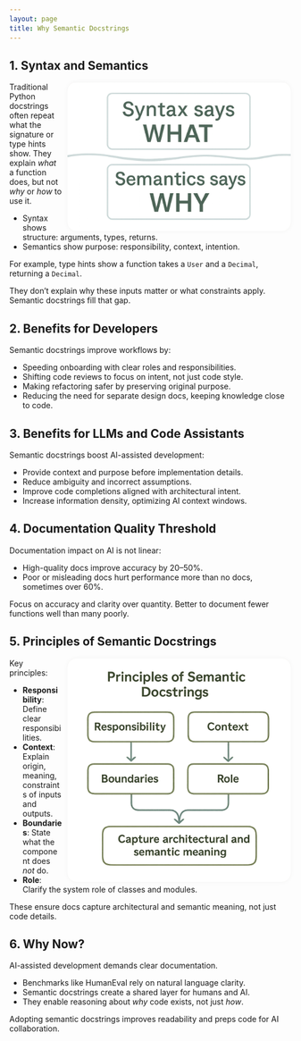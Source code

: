 ```yaml
---
layout: page
title: Why Semantic Docstrings
---
```


## 1. Syntax and Semantics

<img src="./assets/images/what-why.png" alt="What/Why Diagram" align="right" style="width: 400px;background-color:#f2f0e9;border-radius: 1rem;box-shadow: 0 0 8px rgba(0, 0, 0, 0.04);margin-left:10px;"/>

Traditional Python docstrings often repeat what the signature or type hints show. They explain *what* a function does, but not *why* or *how* to use it.  

- Syntax shows structure: arguments, types, returns.  
- Semantics show purpose: responsibility, context, intention.  

For example, type hints show a function takes a `User` and a `Decimal`, returning a `Decimal`.

They don’t explain why these inputs matter or what constraints apply. Semantic docstrings fill that gap.

## 2. Benefits for Developers

Semantic docstrings improve workflows by:  
- Speeding onboarding with clear roles and responsibilities.  
- Shifting code reviews to focus on intent, not just code style.  
- Making refactoring safer by preserving original purpose.  
- Reducing the need for separate design docs, keeping knowledge close to code.

## 3. Benefits for LLMs and Code Assistants

Semantic docstrings boost AI-assisted development:  
- Provide context and purpose before implementation details.  
- Reduce ambiguity and incorrect assumptions.  
- Improve code completions aligned with architectural intent.  
- Increase information density, optimizing AI context windows.

## 4. Documentation Quality Threshold

Documentation impact on AI is not linear:  
- High-quality docs improve accuracy by 20–50%.  
- Poor or misleading docs hurt performance more than no docs, sometimes over 60%.  

Focus on accuracy and clarity over quantity. Better to document fewer functions well than many poorly.

## 5. Principles of Semantic Docstrings

<img src="./assets/images/principles.png" alt="Principles Diagram" align="right" style="width: 400px;background-color:#f2f0e9;border-radius: 1rem;box-shadow: 0 0 8px rgba(0, 0, 0, 0.04);margin-left:10px;"/>

Key principles:  
- **Responsibility**: Define clear responsibilities.  
- **Context**: Explain origin, meaning, constraints of inputs and outputs.  
- **Boundaries**: State what the component does *not* do.  
- **Role**: Clarify the system role of classes and modules.  

These ensure docs capture architectural and semantic meaning, not just code details.

## 6. Why Now?

AI-assisted development demands clear documentation.  
- Benchmarks like HumanEval rely on natural language clarity.  
- Semantic docstrings create a shared layer for humans and AI.  
- They enable reasoning about *why* code exists, not just *how*.  

Adopting semantic docstrings improves readability and preps code for AI collaboration.

